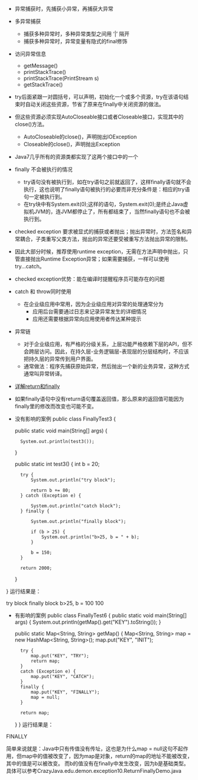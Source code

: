 - 异常捕获时，先捕获小异常，再捕获大异常
- 多异常捕获
    - 捕获多种异常时，多种异常类型之间用 ‘|’ 隔开
    - 捕获多种异常时，异常变量有隐式的final修饰

- 访问异常信息
    - getMessage()
    - printStackTrace()
    - printStackTrace(PrintStream s)
    - getStackTrace()

- try后面紧跟一对圆括号，可以声明，初始化一个或多个资源，try在该语句结束时自动关闭这些资源，节省了原来在finally中关闭资源的做法。
- 但这些资源必须实现AutoCloseable接口或者Closeable接口，实现其中的close()方法。
    - AutoCloseable的close()，声明抛出IOException
    - Closeable的close()，声明抛出Exception
- Java7几乎所有的资源类都实现了这两个接口中的一个

- finally 不会被执行的情况
    - try语句没有被执行到，如在try语句之前就返回了，这样finally语句就不会执行，这也说明了finally语句被执行的必要而非充分条件是：相应的try语句一定被执行到。
    - 在try块中有System.exit(0);这样的语句，System.exit(0);是终止Java虚拟机JVM的，连JVM都停止了，所有都结束了，当然finally语句也不会被执行到。

- checked exception 要求被显式的捕获或者抛出；抛出异常时，方法签名和异常耦合，子类重写父类方法，抛出的异常还要受被重写方法抛出异常的限制。
- 因此大部分时候，推荐使用runtime exception，无需在方法声明中抛出，只管直接抛出Runtime Exception异常；如果需要捕获，一样可以使用try...catch。
- checked exception优势：能在编译时提醒程序员可能存在的问题

- catch 和 throw同时使用
    - 在企业级应用中常用，因为企业级应用对异常的处理通常分为
        - 应用后台需要通过日志来记录异常发生的详细情况
        - 应用还需要根据异常向应用使用者传达某种提示

- 异常链
    - 对于企业级应用，有严格的分级关系，上层功能严格依赖下层的API，但不会跨层访问。因此，在持久层-业务逻辑层-表现层的分层结构时，不应该把持久层的异常传到用户界面。
    - 通常做法：程序先捕获原始异常，然后抛出一个新的业务异常，这种方式通常叫异常转译。

- [详解return和finally](http://www.cnblogs.com/lanxuezaipiao/p/3440471.html)
- 如果finally语句中没有return语句覆盖返回值，那么原来的返回值可能因为finally里的修改而改变也可能不变。

- 没有影响的案例
public class FinallyTest3 {

    public static void main(String[] args) {

        System.out.println(test3());
    }

    public static int test3() {
        int b = 20;

        try {
            System.out.println("try block");

            return b += 80;
        } catch (Exception e) {

            System.out.println("catch block");
        } finally {

            System.out.println("finally block");

            if (b > 25) {
                System.out.println("b>25, b = " + b);
            }

            b = 150;
        }

        return 2000;
    }

}
运行结果是：

try block
finally block
b>25, b = 100
100

- 有影响的案例
public class FinallyTest6
{
    public static void main(String[] args) {
        System.out.println(getMap().get("KEY").toString());
    }
     
    public static Map<String, String> getMap() {
        Map<String, String> map = new HashMap<String, String>();
        map.put("KEY", "INIT");
         
        try {
            map.put("KEY", "TRY");
            return map;
        }
        catch (Exception e) {
            map.put("KEY", "CATCH");
        }
        finally {
            map.put("KEY", "FINALLY");
            map = null;
        }
         
        return map;
    }
}
运行结果是：

FINALLY

简单来说就是：Java中只有传值没有传址，这也是为什么map = null这句不起作用，但map中的值被改变了，因为map是对象，return的map的地址不能被改变，其中的值是可以被改变。
而b的值没有在finally中发生改变，因为b是基础类型。
具体可以参考CrazyJava.edu.demon.exception10.ReturnFinallyDemo.java